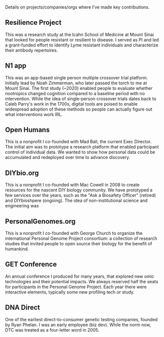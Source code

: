 Details on projects/companies/orgs where I've made key contributions.

## Resilience Project
This was a research study at the Icahn School of Medicine at Mount Sinai that looked for people resistant or resilient to disease. I served as PI and led a grant-funded effort to identify Lyme resistant individuals and characterize their antibody repertoires.

## N1 app
This was an app-based single person multiple crossover trial platform. Initially lead by Noah Zimmerman, who later passed the torch to me at Mount Sinai. The first study (~2020) enabled people to evaluate whether nootropics changed cognition compared to a baseline period with no intervention. While the idea of single-person crossover trials dates back to Caleb Parry's work in the 1700s, digital tools are poised to enable widespread adoption of these methods so people can actually figure out what interventions work IRL.

## Open Humans
This is a nonprofit I co-founded with Mad Ball, the current Exec Director. The initial aim was to prototype a research platform that enabled participant control of individual data. We wanted to show how personal data could be accumulated and redeployed over time to advance discovery.  

## DIYbio.org
This is a nonprofit I co-founded with Mac Cowell in 2008 to create resources for the nascent DIY biology community. We have prototyped a few services over the years, such as the "Ask a Biosafety Officer" (retired) and DIYbioshpere (ongoing). The idea of non-institutional science and engineering was    

## PersonalGenomes.org
This is a nonprofit I co-founded with George Church to organize the international Personal Genome Project consortium: a collection of research studies that invited people to open source their biology for the benefit of humankind.

## GET Conference
An annual conference I produced for many years, that explored new omic technologies and their potential impacts. We always reserved half the seats for participants in the Personal Genome Project. Each year there were interactive elements, typically some new profiling tech or study.

## DNA Direct
One of the earliest direct-to-consumer genetic testing companies, founded by Ryan Phelan. I was an early employee (biz dev). While the norm now, DTC was treated as a four-letter word in 2005.
